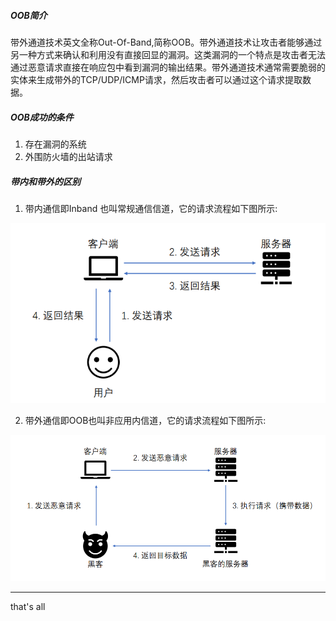 ##### OOB简介

带外通道技术英文全称Out-Of-Band,简称OOB。带外通道技术让攻击者能够通过另一种方式来确认和利用没有直接回显的漏洞。这类漏洞的一个特点是攻击者无法通过恶意请求直接在响应包中看到漏洞的输出结果。带外通道技术通常需要脆弱的实体来生成带外的TCP/UDP/ICMP请求，然后攻击者可以通过这个请求提取数据。

##### OOB成功的条件

1. 存在漏洞的系统
2. 外围防火墙的出站请求

##### 带内和带外的区别

1. 带内通信即Inband 也叫常规通信信道，它的请求流程如下图所示:

![](../imgs/inband.png)

2. 带外通信即OOB也叫非应用内信道，它的请求流程如下图所示:

![](../imgs/oob.png)



---

that's all